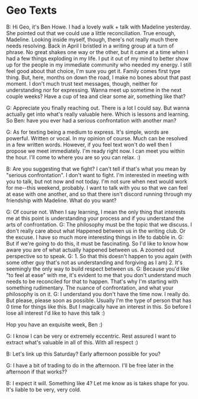 # Geo Texts

B: Hi Geo, it's Ben Howe. I had a lovely walk + talk with Madeline yesterday. She pointed out that we could use a little reconciliation. True enough, Madeline. Looking inside myself, though, there's not really much there needs resolving. Back in April I bristled in a writing group at a turn of phrase. No great shakes one way or the other, but it came at a time when I had a few things exploding in my life. I put it out of my mind to better show up for the people in my immediate community who needed my energy. I still feel good about that choice, I'm sure you get it. Family comes first type thing. But, here, months on down the road, I make no bones about that past moment. I don't much trust text messages, though, neither for understanding nor for expressing. Wanna meet up sometime in the next couple weeks? Have a cup of tea and clear some air, something like that?

G: Appreciate you finally reaching out. There is a lot I could say. But wanna actually get into what's really valuable here. Which is lessons and learning. So Ben: have you ever had a serious confrontation with another man? 

G: As for texting being a medium to express. It's simple, words are powerful. Written or vocal. In my opinion of course. Much can be resolved in a few written words. However, if you feel text won't do well then I propose we meet immediately. I'm ready right now. I can meet you within the hour. I'll come to where you are so you can relax. :) 

B: Are you suggesting that we fight? I can't tell if that's what you mean by "serious confrontation". I don't want to fight. I'm interested in meeting with you to talk, but not now and not today. I'm not sure when next would work for me--this weekend, probably. I want to talk with you so that we can feel at ease with one another, and so that there isn't discord running through my friendship with Madeline. What do you want? 

G: Of course not. When I say learning, I mean the only thing that interests me at this point is understanding your process and if you understand the arts of confrontation. 
G: The philosophy must be the topic that we discuss. I don't really care about what Happened between us in the writing club. Or the excuse. I have so much more interesting things in life to dabble in. 
G: But if we're going to do this, it must be fascinating. So I'd like to know how aware you are of what actually happened between us. A zoomed out perspective so to speak. 
G: 1. So that this doesn't happen to you again (with some other guy that's not as understanding and forgiving as I am) 
2. It's seemingly the only way to build respect between us. 
G: Because you'd like "to feel at ease" with me, it's evident to me that you don't understand much needs to be reconciled for that to happen. That's why I'm starting with something rudimentary. The nuance of confrontation, and what your philosophy is on it. 
G: I understand you don't have the time now. I really do. But please, please soon as possible. Usually I'm the type of person that has 0 time for things like this. But I magically have an interest in this. So before I lose all interest I'd like to have this talk :) 

Hop you have an exquisite week, Ben :) 

G: I know I can be very or extremely eccentric. Rest assured I want to extract what's valuable in all of this. With all respect :) 

B: Let's link up this Saturday? Early afternoon possible for you?

G: I have a bit of trading to do in the afternoon. I'll be free later in the afternoon if that works?? 

B: I expect it will. Something like 4? Let me know as is takes shape for you. It's liable to be very, very cold.
